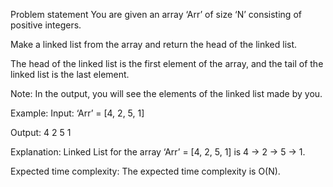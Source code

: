 Problem statement
You are given an array ‘Arr’ of size ‘N’ consisting of positive integers.

Make a linked list from the array and return the head of the linked list.

The head of the linked list is the first element of the array, and the tail of the linked list is the last element.

Note:
In the output, you will see the elements of the linked list made by you.

Example:
Input: ‘Arr’ = [4, 2, 5, 1]

Output: 4 2 5 1

Explanation: Linked List for the array ‘Arr’ = [4, 2, 5, 1] is 4 -> 2 -> 5 -> 1.

Expected time complexity:
The expected time complexity is O(N).
